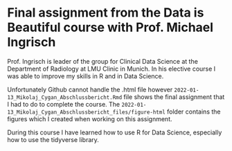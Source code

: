 # Final assignment from the Data is Beautiful course with Prof. Michael Ingrisch

Prof. Ingrisch is leader of the group for Clinical Data Science at the Department of Radiology at LMU Clinic in Munich. In his elective course I was able to improve my skills in R and in Data Science.

Unfortunately Github cannot handle the .html file however `2022-01-13_Mikolaj_Cygan_Abschlussbericht.Rmd` file shows the final assignment that I had to do to complete the course. The `2022-01-13_Mikolaj_Cygan_Abschlussbericht_files/figure-html` folder contains the figures which I created when working on this assignment. 

During this course I have learned how to use R for Data Science, especially how to use the tidyverse library.